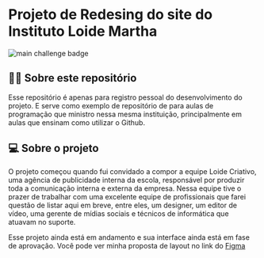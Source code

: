 # Projeto de Redesing do site do Instituto Loide Martha

![main challenge badge](https://img.shields.io/badge/Status-Agauardando%20Aceite-CB2A2E?style=flat-square)

## 👨‍💻 Sobre este repositório

Esse repositório é apenas para registro pessoal do desenvolvimento do projeto. E serve como exemplo de repositório de para aulas de programação que ministro nessa mesma instituição, principalmente em aulas que ensinam como utilizar o Github. 

## 💻 Sobre o projeto

O projeto começou quando fui convidado a compor a equipe Loide Criativo, uma agência de publicidade interna da escola, responsável por produzir toda a comunicação interna e externa da empresa. Nessa equipe tive o prazer de trabalhar com uma excelente equipe de profissionais que farei questão de listar aqui em breve, entre eles, um designer, um editor de vídeo, uma gerente de mídias sociais e técnicos de informática que atuavam no suporte. 

Esse projeto ainda está em andamento e sua interface ainda está em fase de aprovação. Você pode ver minha proposta de layout no link do [Figma](https://www.figma.com/proto/VgJhNjwUtRq6v8YNHSwRHR/DEMO---Projeto-Novo-Site---Instituto-Loide-Martha?page-id=0%3A1&node-id=2%3A3&scaling=min-zoom) 
 
